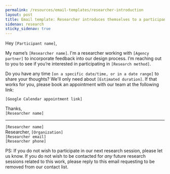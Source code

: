 ```yaml
---
permalink: /resources/email-templates/researcher-introduction
layout: post
title: Email template: Researcher introduces themselves to a participant
sidenav: research
sticky_sidenav: true
---
```


Hey `[Participant name]`,  

My name’s `[Researcher name]`. I'm a researcher working with `[Agency partner]` to incorporate feedback into our design process. I’m reaching out to you to see if you’re interested in participating in `[Research method]`.

Do you have any time `[on a specific date/time, or in a date range]` to share your thoughts? We'll only need about `[Estimated duration]`. If that works for you, please book an appointment with our team at the following link:

`[Google Calendar appointment link]`

Thanks,  
`[Researcher name]`

---

`[Researcher name]`  
Researcher, `[Organization]`  
`[Researcher email]`  
`[Researcher phone]`  


PS: If you do not wish to participate in our next research session, please let us know. If you do not wish to be contacted for *any* future research sessions related to this work, please reply to this email requesting to be removed from our contact list.